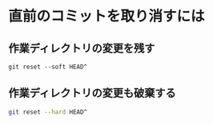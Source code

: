 # 直前のコミットを取り消すには

## 作業ディレクトリの変更を残す

```
git reset --soft HEAD^
```

## 作業ディレクトリの変更も破棄する

```bash
git reset --hard HEAD^
```
